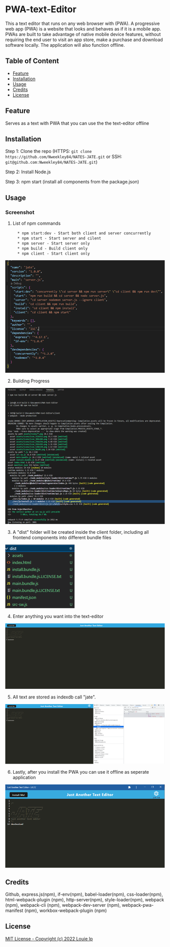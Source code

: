 # PWA-text-Editor
This a text editor that runs on any web browser with (PWA). A progressive web app (PWA) is a website that looks and behaves as if it is a mobile app. PWAs are built to take advantage of native mobile device features, without requiring the end user to visit an app store, make a purchase and download software locally.  The application will also function offline.

## Table of Content

  - [Feature](#feature)
  - [Installation](#installation)
  - [Usage](#usage)
  - [Credits](#credits)
  - [License](#license)

## Feature

Serves as a text with PWA that you can use the the text-editor offline

## Installation

Step 1: Clone the repo (HTTPS: `git clone https://github.com/Nweekley84/NATES-JATE.git` or SSH: `git@github.com:Nweekley84/NATES-JATE.git`)

Step 2: Install Node.js

Step 3: npm start (install all components from the package.json)

## Usage


### Screenshot

1. List of npm commands

         * npm start:dev - Start both client and server concurrently
         * npm start - Start server and cilent
         * npm server - Start server only
         * npm build - Build client only
         * npm client - Start client only

![screenshot1](./Screenshots/screenshot1.png)

2. Building Progress

![screenshot2](./Screenshots/screenshot2.png)

3. A "dist" folder will be created inside the client folder, including all frontend components into different bundle files

![screenshot3](./Screenshots/screenshot3.png)

4. Enter anything you want into the text-editor

![screenshot4](./Screenshots/screenshot4.png)

5. All text are stored as indexdb call "jate".

![screenshot5](./Screenshots/screenshot5.png)

6. Lastly, after you install the PWA you can use it offline as seperate application

![screenshot6](./Screenshots/screenshot6.png)



## Credits

Github, express.js(npm), if-env(npm), babel-loader(npm), css-loader(npm), html-webpack-plugin (npm), http-server(npm), style-loader(npm), webpack (npm), webpack-cli (npm), webpack-dev-server (npm), webpack-pwa-manifest (npm), workbox-webpack-plugin (npm)

## License
[MIT License - Copyright (c) 2022 Louie Ip](./LICENSE)